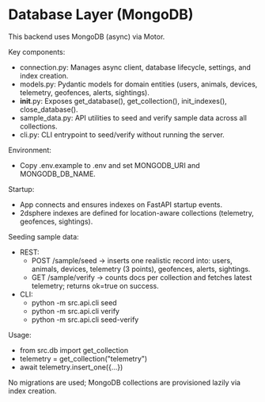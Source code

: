 # Database Layer (MongoDB)

This backend uses MongoDB (async) via Motor.

Key components:
- connection.py: Manages async client, database lifecycle, settings, and index creation.
- models.py: Pydantic models for domain entities (users, animals, devices, telemetry, geofences, alerts, sightings).
- __init__.py: Exposes get_database(), get_collection(), init_indexes(), close_database().
- sample_data.py: API utilities to seed and verify sample data across all collections.
- cli.py: CLI entrypoint to seed/verify without running the server.

Environment:
- Copy .env.example to .env and set MONGODB_URI and MONGODB_DB_NAME.

Startup:
- App connects and ensures indexes on FastAPI startup events.
- 2dsphere indexes are defined for location-aware collections (telemetry, geofences, sightings).

Seeding sample data:
- REST:
  - POST /sample/seed -> inserts one realistic record into: users, animals, devices, telemetry (3 points), geofences, alerts, sightings.
  - GET  /sample/verify -> counts docs per collection and fetches latest telemetry; returns ok=true on success.
- CLI:
  - python -m src.api.cli seed
  - python -m src.api.cli verify
  - python -m src.api.cli seed-verify

Usage:
- from src.db import get_collection
- telemetry = get_collection("telemetry")
- await telemetry.insert_one({...})

No migrations are used; MongoDB collections are provisioned lazily via index creation.
